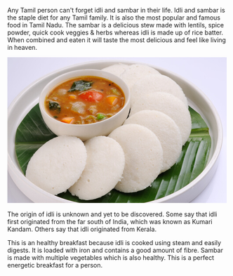 Any Tamil person can't forget idli and sambar in their life. Idli and sambar is the staple diet for any Tamil family. It is also the most popular and famous food in Tamil Nadu. The sambar is a delicious stew made with lentils, spice powder, quick cook veggies & herbs whereas idli is made up of rice batter. When combined and eaten it will taste the most delicious and feel like living in heaven.

![idli-and-sambar](idli-and-sambar.jpg)

The origin of idli is unknown and yet to be discovered. Some say that idli first originated from the far south of India, which was known as Kumari Kandam. Others say that idli originated from Kerala.

This is an healthy breakfast because idli is cooked using steam and easily digests. It is loaded with iron and contains a good amount of fibre. Sambar is made with multiple vegetables which is also healthy. This is a perfect energetic breakfast for a person.
